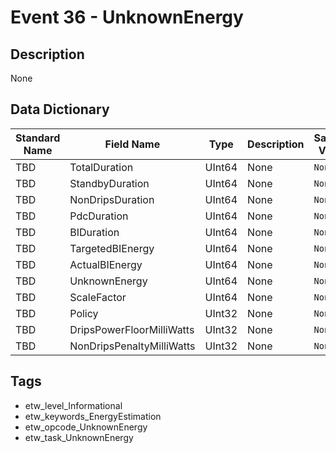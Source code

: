 # Event 36 - UnknownEnergy

## Description
None

## Data Dictionary
|Standard Name|Field Name|Type|Description|Sample Value|
|---|---|---|---|---|
|TBD|TotalDuration|UInt64|None|`None`|
|TBD|StandbyDuration|UInt64|None|`None`|
|TBD|NonDripsDuration|UInt64|None|`None`|
|TBD|PdcDuration|UInt64|None|`None`|
|TBD|BIDuration|UInt64|None|`None`|
|TBD|TargetedBIEnergy|UInt64|None|`None`|
|TBD|ActualBIEnergy|UInt64|None|`None`|
|TBD|UnknownEnergy|UInt64|None|`None`|
|TBD|ScaleFactor|UInt64|None|`None`|
|TBD|Policy|UInt32|None|`None`|
|TBD|DripsPowerFloorMilliWatts|UInt32|None|`None`|
|TBD|NonDripsPenaltyMilliWatts|UInt32|None|`None`|

## Tags
* etw_level_Informational
* etw_keywords_EnergyEstimation
* etw_opcode_UnknownEnergy
* etw_task_UnknownEnergy